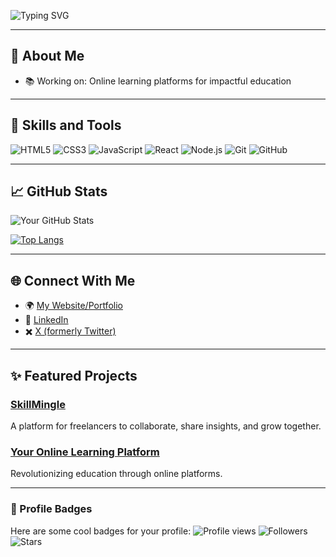 ![Typing SVG](https://readme-typing-svg.herokuapp.com?font=Fira+Code&size=30&pause=1000&color=F75C7E&center=true&vCenter=true&width=500&lines=%F0%9F%91%8B+Hi%2C+I'm+Bhuvan!;Welcome+to+my+GitHub!;I+am+a+Web+Developer;AI+Enthusiast+%26+Blockchain+Explorer!;Let's+collaborate+and+create+impact!)

---

## 🌟 About Me
- 📚 Working on: Online learning platforms for impactful education

---

## 🚀 Skills and Tools
![HTML5](https://img.shields.io/badge/-HTML5-E34F26?style=flat-square&logo=html5&logoColor=white)
![CSS3](https://img.shields.io/badge/-CSS3-1572B6?style=flat-square&logo=css3)
![JavaScript](https://img.shields.io/badge/-JavaScript-F7DF1E?style=flat-square&logo=javascript&logoColor=black)
![React](https://img.shields.io/badge/-React-61DAFB?style=flat-square&logo=react&logoColor=black)
![Node.js](https://img.shields.io/badge/-Node.js-339933?style=flat-square&logo=node.js&logoColor=white)
![Git](https://img.shields.io/badge/-Git-F05032?style=flat-square&logo=git&logoColor=white)
![GitHub](https://img.shields.io/badge/-GitHub-181717?style=flat-square&logo=github)

---

## 📈 GitHub Stats
![Your GitHub Stats](https://github-readme-stats.vercel.app/api?username=Bhuvan210&show_icons=true&theme=radical)

[![Top Langs](https://github-readme-stats.vercel.app/api/top-langs/?username=Bhuvan210&layout=compact&theme=radical)](https://github.com/Bhuvan210)

---

## 🌐 Connect With Me
- 🌍 [My Website/Portfolio](#)
- 💼 [LinkedIn]([https://www.linkedin.com/in/your-profile](https://www.linkedin.com/in/bhuvan-sriram-chinnapangu-480bbb256))
- ✖️ [X (formerly Twitter)](https://x.com/Bhuvan_sriram9)

---

## ✨ Featured Projects
### [SkillMingle](https://github.com/Bhuvan210/SkillMingle)
A platform for freelancers to collaborate, share insights, and grow together.

### [Your Online Learning Platform](https://github.com/Bhuvan210/YourLearningPlatform)
Revolutionizing education through online platforms.

---

### 🎨 Profile Badges
Here are some cool badges for your profile:
![Profile views](https://komarev.com/ghpvc/?username=Bhuvan210&color=blue)
![Followers](https://img.shields.io/github/followers/Bhuvan210?style=social)
![Stars](https://img.shields.io/github/stars/Bhuvan210?style=social)
